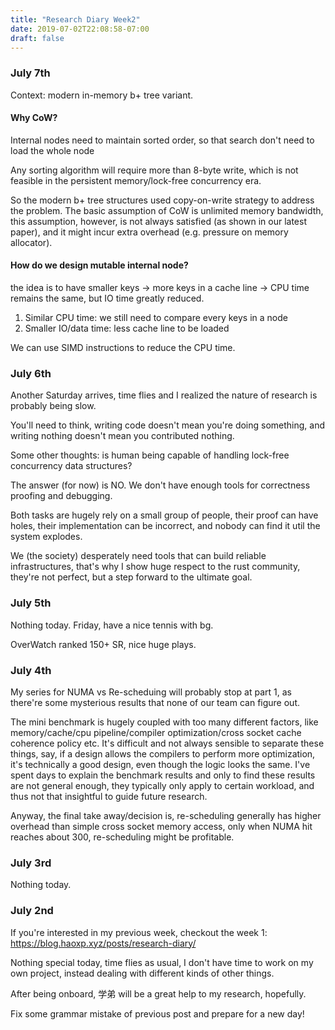 ```yaml
---
title: "Research Diary Week2"
date: 2019-07-02T22:08:58-07:00
draft: false 
---
```


### July 7th

Context: modern in-memory b+ tree variant.

#### Why CoW?

Internal nodes need to maintain sorted order, so that search don't need to load the whole node

Any sorting algorithm will require more than 8-byte write, which is not feasible in the persistent memory/lock-free concurrency era.

So the modern b+ tree structures used copy-on-write strategy to address the problem.
The basic assumption of CoW is unlimited memory bandwidth, this assumption, however, is not always satisfied (as shown in our latest paper), and it might incur extra overhead (e.g. pressure on memory allocator).



#### How do we design mutable internal node?

the idea is to have smaller keys -> more keys in a cache line -> CPU time remains the same, but IO time greatly reduced.
1. Similar CPU time: we still need to compare every keys in a node
2. Smaller IO/data time: less cache line to be loaded 

We can use SIMD instructions to reduce the CPU time.


### July 6th

Another Saturday arrives, time flies and I realized the nature of research is probably being slow.

You'll need to think, writing code doesn't mean you're doing something, and writing nothing doesn't mean you contributed nothing.

Some other thoughts: is human being capable of handling lock-free concurrency data structures?

The answer (for now) is NO. We don't have enough tools for correctness proofing and debugging.

Both tasks are hugely rely on a small group of people, their proof can have holes, their implementation can be incorrect, and nobody can find it util the system explodes.

We (the society) desperately need tools that can build reliable infrastructures, that's why I show huge respect to the rust community, they're not perfect, but a step forward to the ultimate goal.  


### July 5th

Nothing today. Friday, have a nice tennis with bg.

OverWatch ranked 150+ SR, nice huge plays.

### July 4th

My series for NUMA vs Re-scheduing will probably stop at part 1, as there're some mysterious results that none of our team can figure out.

The mini benchmark is hugely coupled with too many different factors, like memory/cache/cpu pipeline/compiler optimization/cross socket cache coherence policy etc.
It's difficult and not always sensible to separate these things, say, if a design allows the compilers to perform more optimization, it's technically a good design, even though the logic looks the same.
I've spent days to explain the benchmark results and only to find these results are not general enough, they typically only apply to certain workload, and thus not that insightful to guide future research.  

Anyway, the final take away/decision is, re-scheduling generally has higher overhead than simple cross socket memory access, only when NUMA hit reaches about 300, re-scheduling might be profitable.



### July 3rd

Nothing today.


### July 2nd

If you're interested in my previous week, checkout the week 1: https://blog.haoxp.xyz/posts/research-diary/

Nothing special today, time flies as usual, I don't have time to work on my own project, instead dealing with different kinds of other things.

After being onboard, 学弟 will be a great help to my research, hopefully.

Fix some grammar mistake of previous post and prepare for a new day!




